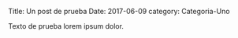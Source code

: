 Title: Un post de prueba
Date: 2017-06-09
category: Categoria-Uno

Texto de prueba lorem ipsum dolor.
